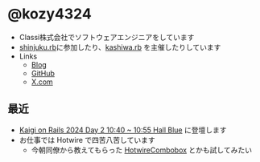 # @kozy4324

- Classi株式会社でソフトウェアエンジニアをしています
- [shinjuku.rb](https://shinjukurb.connpass.com/)に参加したり、[kashiwa.rb](https://kashiwarb.connpass.com/) を主催したりしています
- Links
  - [Blog](https://kozy4324.hatenablog.jp/)
  - [GitHub](https://github.com/kozy4324)
  - [X.com](https://x.com/kozy4324)

## 最近

- [Kaigi on Rails 2024 Day 2 10:40 ~ 10:55 Hall Blue](https://kaigionrails.org/2024/talks/kozy4324/) に登壇します
- お仕事では Hotwire で四苦八苦しています
  - 今朝同僚から教えてもらった [HotwireCombobox](https://hotwirecombobox.com/) とかも試してみたい

